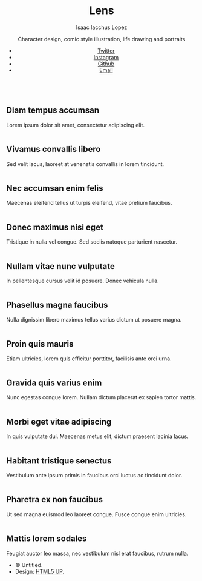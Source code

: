 <!DOCTYPE HTML>
<html>
	<head>
		<title>Lens by HTML5 UP</title>
		<meta charset="utf-8" />
		<meta name="viewport" content="width=device-width, initial-scale=1, user-scalable=no" />
		<link rel="stylesheet" href="assets/css/main.css" />
		<noscript><link rel="stylesheet" href="assets/css/noscript.css" /></noscript>
	</head>
	<body class="is-preload-0 is-preload-1 is-preload-2">
			<div id="main">
					<header id="header">
						<h1>Lens</h1>
						<p>Isaac Iacchus Lopez</a></p>
						<p>Character design, comic style illustration, life drawing and portraits</a></p>
						<ul class="icons">
							<li><a href="#" class="icon brands fa-twitter"><span class="label">Twitter</span></a></li>
							<li><a href="#" class="icon brands fa-instagram"><span class="label">Instagram</span></a></li>
							<li><a href="#" class="icon brands fa-github"><span class="label">Github</span></a></li>
							<li><a href="#" class="icon fa-envelope"><span class="label">Email</span></a></li>
						</ul>
					</header>
				<!-- Thumbnail -->
					<section id="thumbnails">
						<article>
							<a class="thumbnail" href="images/fulls/01.jpg" data-position="left center"><img src="images/thumbs/01.jpg" alt="" /></a>
							<h2>Diam tempus accumsan</h2>
							<p>Lorem ipsum dolor sit amet, consectetur adipiscing elit.</p>
						</article>
						<article>
							<a class="thumbnail" href="images/fulls/02.jpg"><img src="images/thumbs/02.jpg" alt="" /></a>
							<h2>Vivamus convallis libero</h2>
							<p>Sed velit lacus, laoreet at venenatis convallis in lorem tincidunt.</p>
						</article>
						<article>
							<a class="thumbnail" href="images/fulls/03.jpg" data-position="top center"><img src="images/thumbs/03.jpg" alt="" /></a>
							<h2>Nec accumsan enim felis</h2>
							<p>Maecenas eleifend tellus ut turpis eleifend, vitae pretium faucibus.</p>
						</article>
						<article>
							<a class="thumbnail" href="images/fulls/04.jpg"><img src="images/thumbs/04.jpg" alt="" /></a>
							<h2>Donec maximus nisi eget</h2>
							<p>Tristique in nulla vel congue. Sed sociis natoque parturient nascetur.</p>
						</article>
						<article>
							<a class="thumbnail" href="images/fulls/05.jpg" data-position="top center"><img src="images/thumbs/05.jpg" alt="" /></a>
							<h2>Nullam vitae nunc vulputate</h2>
							<p>In pellentesque cursus velit id posuere. Donec vehicula nulla.</p>
						</article>
						<article>
							<a class="thumbnail" href="images/fulls/06.jpg"><img src="images/thumbs/06.jpg" alt="" /></a>
							<h2>Phasellus magna faucibus</h2>
							<p>Nulla dignissim libero maximus tellus varius dictum ut posuere magna.</p>
						</article>
						<article>
							<a class="thumbnail" href="images/fulls/07.jpg"><img src="images/thumbs/07.jpg" alt="" /></a>
							<h2>Proin quis mauris</h2>
							<p>Etiam ultricies, lorem quis efficitur porttitor, facilisis ante orci urna.</p>
						</article>
						<article>
							<a class="thumbnail" href="images/fulls/08.jpg"><img src="images/thumbs/08.jpg" alt="" /></a>
							<h2>Gravida quis varius enim</h2>
							<p>Nunc egestas congue lorem. Nullam dictum placerat ex sapien tortor mattis.</p>
						</article>
						<article>
							<a class="thumbnail" href="images/fulls/09.jpg"><img src="images/thumbs/09.jpg" alt="" /></a>
							<h2>Morbi eget vitae adipiscing</h2>
							<p>In quis vulputate dui. Maecenas metus elit, dictum praesent lacinia lacus.</p>
						</article>
						<article>
							<a class="thumbnail" href="images/fulls/10.jpg"><img src="images/thumbs/10.jpg" alt="" /></a>
							<h2>Habitant tristique senectus</h2>
							<p>Vestibulum ante ipsum primis in faucibus orci luctus ac tincidunt dolor.</p>
						</article>
						<article>
							<a class="thumbnail" href="images/fulls/11.jpg"><img src="images/thumbs/11.jpg" alt="" /></a>
							<h2>Pharetra ex non faucibus</h2>
							<p>Ut sed magna euismod leo laoreet congue. Fusce congue enim ultricies.</p>
						</article>
						<article>
							<a class="thumbnail" href="images/fulls/12.jpg"><img src="images/thumbs/12.jpg" alt="" /></a>
							<h2>Mattis lorem sodales</h2>
							<p>Feugiat auctor leo massa, nec vestibulum nisl erat faucibus, rutrum nulla.</p>
						</article>
					</section>
				<!-- Footer -->
					<footer id="footer">
						<ul class="copyright">
							<li>&copy; Untitled.</li><li>Design: <a href="http://html5up.net">HTML5 UP</a>.</li>
						</ul>
					</footer>
			</div>
		<!-- Scripts -->
			<script src="assets/js/jquery.min.js"></script>
			<script src="assets/js/browser.min.js"></script>
			<script src="assets/js/breakpoints.min.js"></script>
			<script src="assets/js/main.js"></script>
	</body>
</html>
